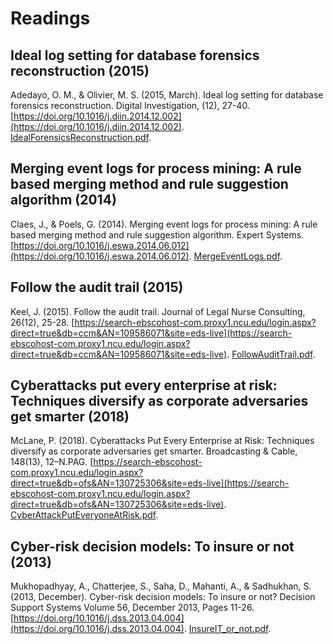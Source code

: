 # Readings

## Ideal log setting for database forensics reconstruction (2015)

Adedayo, O. M., & Olivier, M. S. (2015, March). Ideal log setting for database forensics reconstruction. Digital Investigation, (12), 27-40. [https://doi.org/10.1016/j.diin.2014.12.002](https://doi.org/10.1016/j.diin.2014.12.002). [IdealForensicsReconstruction.pdf](IdealForensicsReconstruction.pdf).

## Merging event logs for process mining: A rule based merging method and rule suggestion algorithm (2014)

Claes, J., & Poels, G. (2014). Merging event logs for process mining: A rule based merging method and rule suggestion algorithm. Expert Systems. [https://doi.org/10.1016/j.eswa.2014.06.012](https://doi.org/10.1016/j.eswa.2014.06.012). [MergeEventLogs.pdf](MergeEventLogs.pdf).

## Follow the audit trail (2015)

Keel, J. (2015). Follow the audit trail. Journal of Legal Nurse Consulting, 26(12), 25-28. [https://search-ebscohost-com.proxy1.ncu.edu/login.aspx?direct=true&db=ccm&AN=109586071&site=eds-live](https://search-ebscohost-com.proxy1.ncu.edu/login.aspx?direct=true&db=ccm&AN=109586071&site=eds-live). [FollowAuditTrail.pdf](FollowAuditTrail.pdf).

## Cyberattacks put every enterprise at risk: Techniques diversify as corporate adversaries get smarter (2018)

McLane, P. (2018). Cyberattacks Put Every Enterprise at Risk: Techniques diversify as corporate adversaries get smarter. Broadcasting & Cable, 148(13), 12–N.PAG. [https://search-ebscohost-com.proxy1.ncu.edu/login.aspx?direct=true&db=ofs&AN=130725306&site=eds-live](https://search-ebscohost-com.proxy1.ncu.edu/login.aspx?direct=true&db=ofs&AN=130725306&site=eds-live). [CyberAttackPutEveryoneAtRisk.pdf](CyberAttackPutEveryoneAtRisk.pdf).

## Cyber-risk decision models: To insure or not (2013)

Mukhopadhyay, A., Chatterjee, S., Saha, D., Mahanti, A., & Sadhukhan, S. (2013, December). Cyber-risk decision models: To insure or not? Decision Support Systems Volume 56, December 2013, Pages 11-26. [https://doi.org/10.1016/j.dss.2013.04.004](https://doi.org/10.1016/j.dss.2013.04.004). [InsureIT_or_not.pdf](InsureIT_or_not.pdf).
